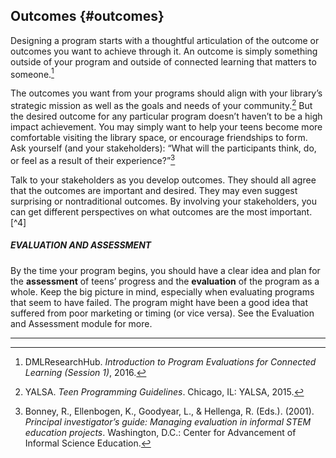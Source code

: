 ## Outcomes {#outcomes}

Designing a program starts with a thoughtful articulation of the outcome or outcomes you want to achieve through it. An outcome is simply something outside of your program and outside of connected learning that matters to someone.[^1]

The outcomes you want from your programs should align with your library’s strategic mission as well as the goals and needs of your community.[^2] But the desired outcome for any particular program doesn’t haven’t to be a high impact achievement. You may simply want to help your teens become more comfortable visiting the library space, or encourage friendships to form. Ask yourself (and your stakeholders): “What will the participants think, do, or feel as a result of their experience?”[^3]

Talk to your stakeholders as you develop outcomes. They should all agree that the outcomes are important and desired. They may even suggest surprising or nontraditional outcomes. By involving your stakeholders, you can get different perspectives on what outcomes are the most important.[^4]

<div class="table-format sidebar"><span class="title"><h5>EVALUATION AND ASSESSMENT</h5></span>
By the time your program begins, you should have a clear idea and plan for the <b>assessment</b> of teens’ progress and the <b>evaluation</b> of the program as a whole. Keep the big picture in mind, especially when evaluating programs that seem to have failed. The program might have been a good idea that suffered from poor marketing or timing (or vice versa). See the Evaluation and Assessment module for more.</div>

***

[^1]: DMLResearchHub. _Introduction to Program Evaluations for Connected Learning (Session 1)_, 2016\.

[^2]: YALSA. _Teen Programming Guidelines_. Chicago, IL: YALSA, 2015\.

[^3]: Bonney, R., Ellenbogen, K., Goodyear, L., &amp; Hellenga, R. (Eds.). (2001). _Principal investigator’s guide: Managing evaluation in informal STEM education projects_. Washington, D.C.: Center for Advancement of Informal Science Education.

[^7]: _Surrounded by Science: Learning Science in Informal Environments_. (2010). Washington, D.C.: National Academies Press.